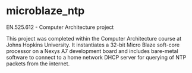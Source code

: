 # microblaze_ntp
EN.525.612 - Computer Architecture project

This project was completed within the Computer Architecture course at Johns Hopkins University. It instantiates a 32-bit Micro Blaze soft-core processor on a Nexys A7 development board and includes bare-metal software to connect to a home network DHCP server for querying of NTP packets from the internet.
